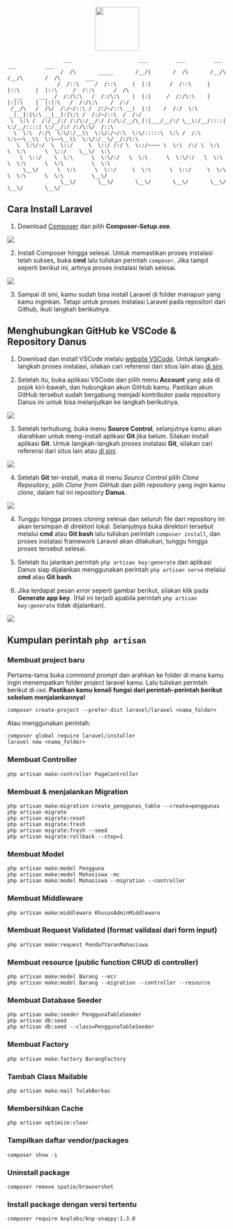 <p align="center"><a href="#" target="_blank"><img src="https://raw.githubusercontent.com/Mohpoe/Danus/master/public/assets/images/logo.png" width="100"></a></p>

```
                  ___                     ___         ___         ___         ___         ___               
                 /  /\       _____       /__/|       /  /\       /__/\       /__/\       /  /\        ___   
                /  /::\     /  /::\     |  |:|      /  /::\     |  |::\     |  |::\     /  /::\      /  /\  
  ___     ___  /  /:/\:\   /  /:/\:\    |  |:|     /  /:/\:\    |  |:|:\    |  |:|:\   /  /:/\:\    /  /:/  
 /__/\   /  /\/  /:/~/::\ /  /:/~/::\ __|  |:|    /  /:/  \:\ __|__|:|\:\ __|__|:|\:\ /  /:/~/::\  /  /:/   
 \  \:\ /  /:/__/:/ /:/\:/__/:/ /:/\:/__/\_|:|___/__/:/ \__\:/__/::::| \:/__/::::| \:/__/:/ /:/\:\/  /::\   
  \  \:\  /:/\  \:\/:/__\\  \:\/:/~/:\  \:\/:::::\  \:\ /  /:\  \:\~~\__\\  \:\~~\__\\  \:\/:/__\/__/:/\:\  
   \  \:\/:/  \  \::/     \  \::/ /:/ \  \::/~~~~ \  \:\  /:/ \  \:\      \  \:\      \  \::/    \__\/  \:\ 
    \  \::/    \  \:\      \  \:\/:/   \  \:\      \  \:\/:/   \  \:\      \  \:\      \  \:\         \  \:\
     \__\/      \  \:\      \  \::/     \  \:\      \  \::/     \  \:\      \  \:\      \  \:\         \__\/
                 \__\/       \__\/       \__\/       \__\/       \__\/       \__\/       \__\/              
```

## Cara Install Laravel

1. Download [Composer](https://getcomposer.org/download/) dan pilih **Composer-Setup.exe**.

<img src="https://raw.githubusercontent.com/Mohpoe/dokumentasi/master/danus/composer-download.png">

2. Install Composer hingga selesai. Untuk memastikan proses instalasi telah sukses, buka **cmd** lalu tuliskan perintah `composer`. Jika tampil seperti berikut ini, artinya proses instalasi telah selesai.

<img src="https://raw.githubusercontent.com/Mohpoe/dokumentasi/master/danus/composer-test.png">

3. Sampai di sini, kamu sudah bisa install Laravel di folder manapun yang kamu inginkan. Tetapi untuk proses instalasi Laravel pada repositori dari Github, ikuti langkah berikutnya.

## Menghubungkan GitHub ke VSCode & Repository Danus

1. Download dan install VSCode melalu [website VSCode](https://code.visualstudio.com/download). Untuk langkah-langkah proses instalasi, silakan cari referensi dari situs lain atau [di sini](https://www.sekayuweb.com/2021/07/cara-install-visual-studio-code-di-windows.html).

2. Setelah itu, buka aplikasi VSCode dan pilih menu **Account** yang ada di pojok kiri-bawah, dan hubungkan akun GitHub kamu. Pastikan akun GitHub tersebut sudah bergabung menjadi kontributor pada repository Danus ini untuk bisa melanjutkan ke langkah berikutnya.

<img src="https://raw.githubusercontent.com/Mohpoe/dokumentasi/master/danus/github-account.png">

3. Setelah terhubung, buka menu **Source Control**, selanjutnya kamu akan diarahkan untuk meng-install aplikasi **Git** jika belum. Silakan install aplikasi **Git**. Untuk langkah-langkah proses instalasi **Git**, silakan cari referensi dari situs lain atau [di sini](https://www.niagahoster.co.id/blog/git-tutorial-dasar/).

<img src="https://raw.githubusercontent.com/Mohpoe/dokumentasi/master/danus/github-source-control.png">

4. Setelah **Git** ter-install, maka di menu *Source Control* pilih *Clone Repository*, pilih *Clone from GitHub* dan pilih *repository* yang ingin kamu *clone*, dalam hal ini repository **Danus**.

<img src="https://raw.githubusercontent.com/Mohpoe/dokumentasi/master/danus/github-clone-repo.png">

4. Tunggu hingga proses *cloning* selesai dan seluruh file dari repository ini akan tersimpan di direktori lokal. Selanjutnya buka direktori tersebut melalui **cmd** atau **Git bash** lalu tuliskan perintah `composer install`, dan proses instalasi framework Laravel akan dilakukan, tunggu hingga proses tersebut selesai.

5. Setelah itu jalankan perintah `php artisan key:generate` dan aplikasi Danus siap dijalankan menggunakan perintah `php artisan serve` melalui **cmd** atau **Git bash**.

6. Jika terdapat pesan *error* seperti gambar berikut, silakan klik pada **Generate app key**. (Hal ini terjadi apabila perintah `php artisan key:generate` tidak dijalankan).

<img src="https://raw.githubusercontent.com/Mohpoe/dokumentasi/master/danus/IJ3ai.png">

## Kumpulan perintah `php artisan`

### Membuat project baru

Pertama-tama buka *command prompt* dan arahkan ke folder di mana kamu ingin menempatkan folder *project* laravel kamu. Lalu tuliskan perintah berikut di `cmd`. **Pastikan kamu kenali fungsi dari perintah-perintah berikut sebelum menjalankannya!**

```
composer create-project --prefer-dist laravel/laravel <nama_folder>
```

Atau menggunakan perintah:

```
composer global require laravel/installer
laravel new <nama_folder>
```

### Membuat Controller

```
php artisan make:controller PageController
```

### Membuat & menjalankan Migration

```
php artisan make:migration create_penggunas_table --create=penggunas
php artisan migrate
php artisan migrate:reset
php artisan migrate:fresh
php artisan migrate:fresh --seed
php artisan migrate:rollback --step=1
```

### Membuat Model

```
php artisan make:model Pengguna
php artisan make:model Mahasiswa -mc
php artisan make:model Mahasiswa --migration --controller
```

### Membuat Middleware

```
php artisan make:middleware KhususAdminMiddleware
```

### Membuat Request Validated (format validasi dari form input)

```
php artisan make:request PendaftaranMahasiswa
```

### Membuat resource (public function CRUD di controller)

```
php artisan make:model Barang --mcr
php artisan make:model Barang --migration --controller --resource
```

### Membuat Database Seeder

```
php artisan make:seeder PenggunaTableSeeder
php artisan db:seed
php artisan db:seed --class=PenggunaTableSeeder
```

### Membuat Factory

```
php artisan make:factory BarangFactory
```

### Tambah Class Mailable

```
php artisan make:mail TolakBerkas
```

### Membersihkan Cache

```
php artisan optimize:clear
```

### Tampilkan daftar vendor/packages

```
composer show -i
```

### Uninstall package

```
composer remove spatie/browsershot
```

### Install package dengan versi tertentu

```
composer require knplabs/knp-snappy:1.3.0
```
